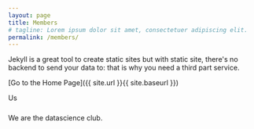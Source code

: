 ```yaml
---
layout: page
title: Members
# tagline: Lorem ipsum dolor sit amet, consectetuer adipiscing elit.
permalink: /members/
---
```


Jekyll is a great tool to create static sites but with static site, there's no backend to send your data to: that is why you need a third part service.

[Go to the Home Page]({{ site.url }}{{ site.baseurl }})

Us
#####
We are the datascience club. 

